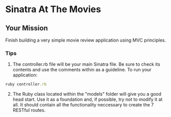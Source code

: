 # Sinatra At The Movies

## Your Mission

Finish building a very simple movie review application using MVC principles.

### Tips

1. The controller.rb file will be your main Sinatra file. Be sure to check its contents and use the comments within as a guideline. To run your application:
  ```ruby
  ruby controller.rb
  ```
2. The Ruby class located within the "models" folder will give you a good head start. Use it as a foundation and, if possible, try not to modify it at all. It should contain all the functionality neccessary to create the 7 RESTful routes.





